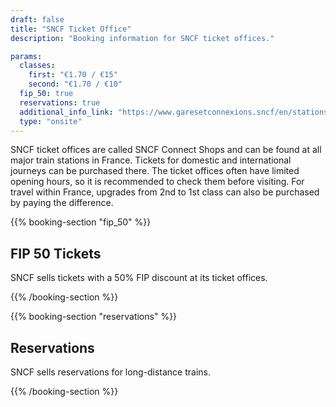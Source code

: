 ```yaml
---
draft: false
title: "SNCF Ticket Office"
description: "Booking information for SNCF ticket offices."

params:
  classes:
    first: "€1.70 / €15"
    second: "€1.70 / €10"
  fip_50: true
  reservations: true
  additional_info_link: "https://www.garesetconnexions.sncf/en/stations-services"
  type: "onsite"
---
```


SNCF ticket offices are called SNCF Connect Shops and can be found at all major train stations in France. Tickets for domestic and international journeys can be purchased there. The ticket offices often have limited opening hours, so it is recommended to check them before visiting. For travel within France, upgrades from 2nd to 1st class can also be purchased by paying the difference.

{{% booking-section "fip_50" %}}

## FIP 50 Tickets

SNCF sells tickets with a 50% FIP discount at its ticket offices.

{{% /booking-section %}}

{{% booking-section "reservations" %}}

## Reservations

SNCF sells reservations for long-distance trains.

{{% /booking-section %}}
